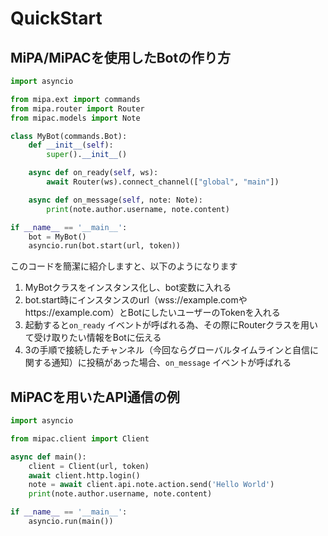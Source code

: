 # QuickStart

## MiPA/MiPACを使用したBotの作り方

```py main.py
import asyncio

from mipa.ext import commands
from mipa.router import Router
from mipac.models import Note

class MyBot(commands.Bot):
    def __init__(self):
        super().__init__()

    async def on_ready(self, ws):
        await Router(ws).connect_channel(["global", "main"])

    async def on_message(self, note: Note):
        print(note.author.username, note.content)

if __name__ == '__main__':
    bot = MyBot()
    asyncio.run(bot.start(url, token))
```

このコードを簡潔に紹介しますと、以下のようになります

1. MyBotクラスをインスタンス化し、bot変数に入れる
2. bot.start時にインスタンスのurl（wss://example.comやhttps://example.com）とBotにしたいユーザーのTokenを入れる
3. 起動すると`on_ready` イベントが呼ばれる為、その際にRouterクラスを用いて受け取りたい情報をBotに伝える
4. 3の手順で接続したチャンネル（今回ならグローバルタイムラインと自信に関する通知）に投稿があった場合、`on_message` イベントが呼ばれる

## MiPACを用いたAPI通信の例

```py main.py
import asyncio

from mipac.client import Client

async def main():
    client = Client(url, token)
    await client.http.login()
    note = await client.api.note.action.send('Hello World')
    print(note.author.username, note.content)

if __name__ == '__main__':
    asyncio.run(main())
